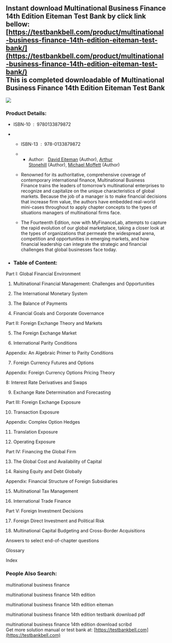 Instant download **Multinational Business Finance 14th Edition Eiteman Test Bank** by click link bellow:  
[https://testbankbell.com/product/multinational-business-finance-14th-edition-eiteman-test-bank/](https://testbankbell.com/product/multinational-business-finance-14th-edition-eiteman-test-bank/)  
This is completed downloadable of Multinational Business Finance 14th Edition Eiteman Test Bank
-----------------------------------------------------------------------------------------------


![](https://testbankbell.com/wp-content/uploads/2023/05/multinational-business-finance-14th-edition-eiteman-test-bank.jpg)
### Product Details:


* ISBN-10 ‏ : ‎ 9780133879872
* * ISBN-13 ‏ : ‎ 978-0133879872
  * * Author:   [David Eiteman](https://www.amazon.com/s/ref=dp_byline_sr_book_1?ie=UTF8&field-author=David+Eiteman&text=David+Eiteman&sort=relevancerank&search-alias=books) (Author), [Arthur Stonehill](https://www.amazon.com/s/ref=dp_byline_sr_book_2?ie=UTF8&field-author=Arthur+Stonehill&text=Arthur+Stonehill&sort=relevancerank&search-alias=books) (Author), [Michael Moffett](https://www.amazon.com/s/ref=dp_byline_sr_book_3?ie=UTF8&field-author=Michael+Moffett&text=Michael+Moffett&sort=relevancerank&search-alias=books) (Author)
   
  * Renowned for its authoritative, comprehensive coverage of contemporary international finance, Multinational Business Finance trains the leaders of tomorrow’s multinational enterprises to recognize and capitalize on the unique characteristics of global markets. Because the job of a manager is to make financial decisions that increase firm value, the authors have embedded real-world mini-cases throughout to apply chapter concepts to the types of situations managers of multinational firms face.
 
  * The Fourteenth Edition, now with MyFinanceLab, attempts to capture the rapid evolution of our global marketplace, taking a closer look at the types of organizations that permeate the widespread arena, competition and opportunities in emerging markets, and how financial leadership can integrate the strategic and financial challenges that global businesses face today.
 
* ### Table of Content:

Part I: Global Financial Environment


1. Multinational Financial Management: Challenges and Opportunities

2. The International Monetary System

3. The Balance of Payments

4. Financial Goals and Corporate Governance

Part II: Foreign Exchange Theory and Markets


5. The Foreign Exchange Market

6. International Parity Conditions

Appendix: An Algebraic Primer to Parity Conditions


7. Foreign Currency Futures and Options

Appendix: Foreign Currency Options Pricing Theory


8: Interest Rate Derivatives and Swaps


9. Exchange Rate Determination and Forecasting

Part III: Foreign Exchange Exposure


10. Transaction Exposure

Appendix: Complex Option Hedges


11. Translation Exposure

12. Operating Exposure

Part IV: Financing the Global Firm


13. The Global Cost and Availability of Capital

14. Raising Equity and Debt Globally

Appendix: Financial Structure of Foreign Subsidiaries


15. Multinational Tax Management

16. International Trade Finance

Part V: Foreign Investment Decisions


17. Foreign Direct Investment and Political Risk

18. Multinational Capital Budgeting and Cross-Border Acquisitions

Answers to select end-of-chapter questions


Glossary


Index



 ### People Also Search:


 multinational business finance

 multinational business finance 14th edition

 multinational business finance 14th edition eiteman

 multinational business finance 14th edition testbank download pdf

 multinational business finance 14th edition download scribd  
  Get more solution manual or test bank at: [https://testbankbell.com](https://testbankbell.com)
